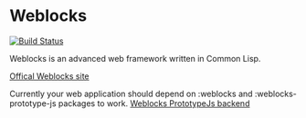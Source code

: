 Weblocks
========

[![Build Status](https://travis-ci.org/skypher/weblocks.svg?branch=master)](https://travis-ci.org/skypher/weblocks)

Weblocks is an advanced web framework written in Common Lisp.

[Offical Weblocks site](http://weblocks-framework.info)

Currently your web application should depend on :weblocks and :weblocks-prototype-js packages to work.
[Weblocks PrototypeJs backend](http://github.com/html/weblocks-prototype-js)
